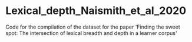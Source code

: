 # Lexical_depth_Naismith_et_al_2020
Code for the compilation of the dataset for the paper 'Finding the sweet spot: The intersection of lexical breadth and depth in a learner corpus'
